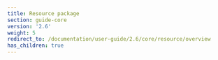 ```yaml
---
title: Resource package
section: guide-core
version: '2.6'
weight: 5
redirect_to: /documentation/user-guide/2.6/core/resource/overview
has_children: true
---
```

